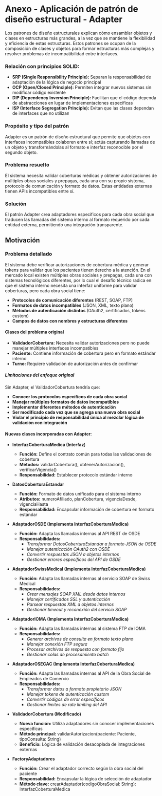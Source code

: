 # Anexo - Aplicación de patrón de diseño estructural - Adapter

Los patrones de diseño estructurales explican cómo ensamblar objetos y clases en estructuras más grandes, a la vez que se mantiene la flexibilidad y eficiencia de estas estructuras. Estos patrones se ocupan de la composición de clases y objetos para formar estructuras más complejas y resolver problemas de incompatibilidad entre interfaces.

### Relación con principios SOLID:

+ **SRP (Single Responsibility Principle):** Separan la responsabilidad de adaptación de la lógica de negocio principal
+ **OCP (Open/Closed Principle):** Permiten integrar nuevos sistemas sin modificar código existente
+ **DIP (Dependency Inversion Principle):** Facilitan que el código dependa de abstracciones en lugar de implementaciones específicas
+ **ISP (Interface Segregation Principle):** Evitan que las clases dependan de interfaces que no utilizan

### Propósito y tipo del patrón

Adapter es un patrón de diseño estructural que permite que objetos con interfaces incompatibles colaboren entre sí; actúa capturando llamadas de un objeto y transformándolas al formato e interfaz reconocible por el segundo objeto.

### Problema resuelto

El sistema necesita validar coberturas médicas y obtener autorizaciones de múltiples obras sociales y prepagas, cada una con su propio sistema, protocolo de comunicación y formato de datos. Estas entidades externas tienen APIs incompatibles entre sí.

### Solución

El patrón Adapter crea adaptadores específicos para cada obra social que traducen las llamadas del sistema interno al formato requerido por cada entidad externa, permitiendo una integración transparente.

## Motivación

### Problema detallado

El sistema debe verificar autorizaciones de cobertura médica y generar tokens para validar que los pacientes tienen derecho a la atención. En el mercado local existen múltiples obras sociales y prepagas, cada una con sistemas tecnológicos diferentes, por lo cual el desafío técnico radica en que el sistema interno necesita una interfaz uniforme para validar coberturas, pero cada obra social tiene:

  - **Protocolos de comunicación diferentes** (REST, SOAP, FTP)
  - **Formatos de datos incompatibles** (JSON, XML, texto plano)
  - **Métodos de autenticación distintos** (OAuth2, certificados, tokens custom)
  - **Campos de datos con nombres y estructuras diferentes**

#### Clases del problema original

+ **ValidadorCobertura:** Necesita validar autorizaciones pero no puede manejar múltiples interfaces incompatibles
+ **Paciente:** Contiene información de cobertura pero en formato estándar interno
+ **Turno:** Requiere validación de autorización antes de confirmar

##### Limitaciones del enfoque original

Sin Adapter, el ValidadorCobertura tendría que:

+ **Conocer los protocolos específicos de cada obra social**
+ **Manejar múltiples formatos de datos incompatibles**
+ **Implementar diferentes métodos de autenticación**
+ **Ser modificado cada vez que se agrega una nueva obra social**
+ **Violar el principio de responsabilidad única al mezclar lógica de validación con integración**

#### Nuevas clases incorporadas con Adapter:

+ **InterfazCoberturaMedica (Interfaz)**
  - **Función:** Define el contrato común para todas las validaciones de cobertura
  - **Métodos:** validarCobertura(), obtenerAutorizacion(), verificarVigencia()
  - **Responsabilidad:** Establecer protocolo estándar interno

+ **DatosCoberturaEstandar**
  - **Función:** Formato de datos unificado para el sistema interno
  - **Atributos:** numeroAfiliado, planCobertura, vigenciaDesde, vigenciaHasta
  - **Responsabilidad:** Encapsular información de cobertura en formato estándar

+ **AdaptadorOSDE (Implementa InterfazCoberturaMedica)**
  - **Función:** Adapta las llamadas internas al API REST de OSDE
  - **Responsabilidades:**
      * *Transformar DatosCoberturaEstandar a formato JSON de OSDE*
      * *Manejar autenticación OAuth2 con OSDE*
      * *Convertir respuestas JSON a objetos internos*
      * *Gestionar errores específicos del API de OSDE*
  
+ **AdaptadorSwissMedical (Implementa InterfazCoberturaMedica)**
  - **Función:** Adapta las llamadas internas al servicio SOAP de Swiss Medical
  - **Responsabilidades:**
      * *Crear mensajes SOAP XML desde datos internos*
      * *Manejar certificados SSL y autenticación*
      * *Parsear respuestas XML a objetos internos*
      * *Gestionar timeout y reconexión del servicio SOAP*

+ **AdaptadorIOMA (Implementa InterfazCoberturaMedica)**
  - **Función:** Adapta las llamadas internas al sistema FTP de IOMA
  - **Responsabilidades:**
      * *Generar archivos de consulta en formato texto plano*
      * *Manejar conexión FTP segura*
      * *Procesar archivos de respuesta con formato fijo*
      * *Gestionar colas de procesamiento batch*

+ **AdaptadorOSECAC (Implementa InterfazCoberturaMedica)**
  - **Función:** Adapta las llamadas internas al API de la Obra Social de Empleados de Comercio
  - **Responsabilidades:**
      * *Transformar datos a formato propietario JSON*
      * *Manejar tokens de autenticación custom*
      * *Convertir códigos de error específicos*
      * *Gestionar límites de rate limiting del API*
        
+ **ValidadorCobertura (Modificado)**
  - **Nueva función:** Utiliza adaptadores sin conocer implementaciones específicas
  - **Método principal:** validarAutorizacion(paciente: Paciente, tipoConsulta: String)
  - **Beneficio:** Lógica de validación desacoplada de integraciones externas

+ **FactoryAdaptadores**
  - **Función:** Crear el adaptador correcto según la obra social del paciente
  - **Responsabilidad:** Encapsular la lógica de selección de adaptador
  - **Método clave:** crearAdaptador(codigoObraSocial: String): InterfazCoberturaMedica




